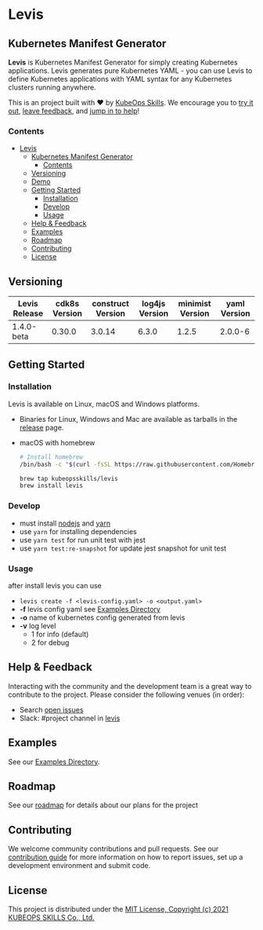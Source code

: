 # Levis

## Kubernetes Manifest Generator

**Levis** is Kubernetes Manifest Generator for simply creating Kubernetes applications. Levis generates pure Kubernetes YAML - you can use Levis to define Kubernetes applications with YAML syntax for any Kubernetes clusters running anywhere.

This is an project built with ❤️ by [KubeOps Skills](https://www.kubeops.guru). We encourage you to [try it out](#getting-started), [leave feedback](#help--feedback), and [jump in to help](#contributing)!

### Contents

- [Levis](#levis)
  - [Kubernetes Manifest Generator](#kubernetes-manifest-generator)
    - [Contents](#contents)
  - [Versioning](#versioning)
  - [Demo](#demo)
  - [Getting Started](#getting-started)
    - [Installation](#installation)
    - [Develop](#develop)
    - [Usage](#usage)
  - [Help & Feedback](#help--feedback)
  - [Examples](#examples)
  - [Roadmap](#roadmap)
  - [Contributing](#contributing)
  - [License](#license)

## Versioning

| Levis Release | cdk8s Version | construct Version | log4js Version | minimist Version | yaml Version |
| ------------- | ------------- | ----------------- | -------------- | ---------------- | ------------ |
| 1.4.0-beta    | 0.30.0        | 3.0.14            | 6.3.0          | 1.2.5            | 2.0.0-6      |

## Getting Started

### Installation

Levis is available on Linux, macOS and Windows platforms.

- Binaries for Linux, Windows and Mac are available as tarballs in the [release](https://github.com/kubeopsskills/levis/releases) page.

- macOS with homebrew

  ```bash
  # Install homebrew
  /bin/bash -c "$(curl -fsSL https://raw.githubusercontent.com/Homebrew/install/HEAD/install.sh)"
  ```

  ```bash
  brew tap kubeopsskills/levis
  brew install levis
  ```

### Develop

- must install [nodejs](https://nodejs.org/en/) and [yarn](https://classic.yarnpkg.com/lang/en/docs/install/)
- use `yarn` for installing dependencies
- use `yarn test` for run unit test with jest
- use `yarn test:re-snapshot` for update jest snapshot for unit test

### Usage

after install levis you can use

- `levis create -f <levis-config.yaml> -o <output.yaml>`
- **-f** levis config yaml see [Examples Directory](./examples)
- **-o** name of kubernetes config generated from levis
- **-v** log level
  - 1 for info (default)
  - 2 for debug

## Help & Feedback

Interacting with the community and the development team is a great way to
contribute to the project. Please consider the following venues (in order):

- Search [open issues](https://github.com/kubeopsskills/levis/issues)
- Slack: #project channel in [levis](https://levis-k8s.slack.com)

## Examples

See our [Examples Directory](./examples).

## Roadmap

See our [roadmap](https://github.com/kubeopsskills/levis/projects/1) for details about our plans for the project

## Contributing

We welcome community contributions and pull requests. See our [contribution
guide](./CONTRIBUTING.md) for more information on how to report issues, set up a
development environment and submit code.

## License

This project is distributed under the [MIT License, Copyright (c) 2021 KUBEOPS SKILLS Co., Ltd.](./LICENSE)
